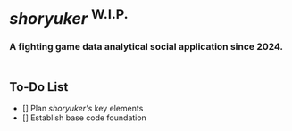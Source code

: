 # *shoryuker* <sup>W.I.P.</sup><br>
### A fighting game data analytical social application since 2024.<br><br>

## To-Do List
- [] Plan *shoryuker's* key elements 
- [] Establish base code foundation